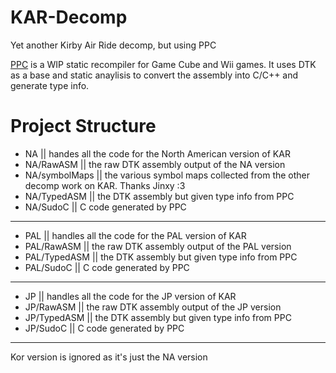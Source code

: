 # KAR-Decomp
Yet another Kirby Air Ride decomp, but using PPC

[PPC]() is a WIP static recompiler for Game Cube and Wii games. It uses DTK as a base and static anaylisis to convert the assembly into C/C++ and generate type info.

# Project Structure

- NA || handes all the code for the North American version of KAR
- NA/RawASM || the raw DTK assembly output of the NA version
- NA/symbolMaps || the various symbol maps collected from the other decomp work on KAR. Thanks Jinxy :3
- NA/TypedASM || the DTK assembly but given type info from PPC
- NA/SudoC || C code generated by PPC
----------------------------------------------
- PAL || handles all the code for the PAL version of KAR
- PAL/RawASM || the raw DTK assembly output of the PAL version
- PAL/TypedASM || the DTK assembly but given type info from PPC
- PAL/SudoC || C code generated by PPC
----------------------------------------------
- JP || handles all the code for the JP version of KAR
- JP/RawASM || the raw DTK assembly output of the JP version
- JP/TypedASM || the DTK assembly but given type info from PPC
- JP/SudoC || C code generated by PPC
----------------------------------------------
Kor version is ignored as it's just the NA version